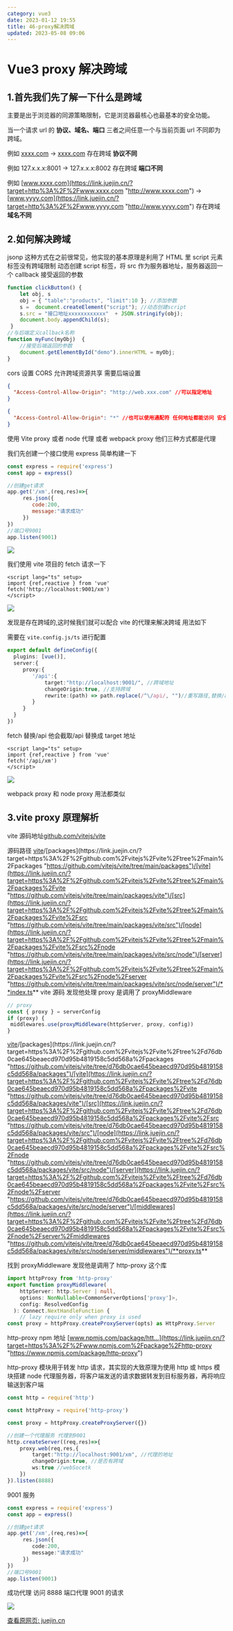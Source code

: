 ```yaml
---
category: vue3
date: 2023-01-12 19:55
title: 46-proxy解决跨域
updated: 2023-05-08 09:06
---
```


# Vue3 proxy 解决跨域

## 1.首先我们先了解一下什么是跨域

主要是出于浏览器的同源策略限制，它是浏览器最核心也最基本的安全功能。

当一个请求 url 的 **协议、域名、端口** 三者之间任意一个与当前页面 url 不同即为跨域。

例如 [xxxx.com](https://link.juejin.cn/?target=http%3A%2F%2Fxxxx.com "http://xxxx.com") -> [xxxx.com](https://link.juejin.cn/?target=https%3A%2F%2Fxxxx.com "https://xxxx.com") 存在跨域 **协议不同**

例如 127.x.x.x:8001 -> 127.x.x.x:8002 存在跨域 **端口不同**

例如 [www.xxxx.com](https://link.juejin.cn/?target=http%3A%2F%2Fwww.xxxx.com "http://www.xxxx.com") -> [www.yyyy.com](https://link.juejin.cn/?target=http%3A%2F%2Fwww.yyyy.com "http://www.yyyy.com") 存在跨域 **域名不同**

## 2.如何解决跨域

jsonp 这种方式在之前很常见，他实现的基本原理是利用了 HTML 里 script 元素标签没有跨域限制 动态创建 script 标签，将 src 作为服务器地址，服务器返回一个 callback 接受返回的参数

```js
function clickButton() {
    let obj, s
    obj = { "table":"products", "limit":10 }; //添加参数
    s =  document.createElement("script"); //动态创建script
    s.src = "接口地址xxxxxxxxxxxx"  + JSON.stringify(obj);
    document.body.appendChild(s);
 }
//与后端定义callback名称
function myFunc(myObj)  {
    //接受后端返回的参数
    document.getElementById("demo").innerHTML = myObj;
}
```

cors 设置 CORS 允许跨域资源共享 需要后端设置

```json
{
  "Access-Control-Allow-Origin": "http://web.xxx.com" //可以指定地址
}
```

```json
{
  "Access-Control-Allow-Origin": "*" //也可以使用通配符 任何地址都能访问 安全性不高
}
```

使用 Vite proxy 或者 node 代理 或者 webpack proxy 他们三种方式都是代理

我们先创建一个接口使用 express 简单构建一下

```js
const express = require('express')
const app = express()

//创建get请求
app.get('/xm',(req,res)=>{
     res.json({
        code:200,
        message:"请求成功"
     })
})
//端口号9001
app.listen(9001)
```

![](./_images/image-2023-01-12_20-01-35-351-46-proxy解决跨域.png)

我们使用 vite 项目的 fetch 请求一下

```vue
<script lang="ts" setup>
import {ref,reactive } from 'vue'
fetch('http://localhost:9001/xm')
</script>
```

![](./_images/image-2023-01-12_20-01-49-827-46-proxy解决跨域.png)

发现是存在跨域的,这时候我们就可以配合 vite 的代理来解决跨域 用法如下

需要在 `vite.config.js/ts` 进行配置

```ts
export default defineConfig({
  plugins: [vue()],
  server:{
     proxy:{
        '/api':{
            target:"http://localhost:9001/", //跨域地址
            changeOrigin:true, //支持跨域
            rewrite:(path) => path.replace(/^\/api/, "")//重写路径,替换/api
        }
     }
  }
})
```

fetch 替换/api 他会截取/api 替换成 target 地址

```vue
<script lang="ts" setup>
import {ref,reactive } from 'vue'
fetch('/api/xm')
</script>
```

![](./_images/image-2023-01-12_20-02-05-004-46-proxy解决跨域.png)

webpack proxy 和 node proxy 用法都类似

## 3.vite proxy 原理解析

vite 源码地址[github.com/vitejs/vite](https://link.juejin.cn/?target=https%3A%2F%2Fgithub.com%2Fvitejs%2Fvite "https://github.com/vitejs/vite")

源码路径 [vite](https://link.juejin.cn/?target=https%3A%2F%2Fgithub.com%2Fvitejs%2Fvite "https://github.com/vitejs/vite")/[packages](https://link.juejin.cn/?target=https%3A%2F%2Fgithub.com%2Fvitejs%2Fvite%2Ftree%2Fmain%2Fpackages "https://github.com/vitejs/vite/tree/main/packages")/[vite](https://link.juejin.cn/?target=https%3A%2F%2Fgithub.com%2Fvitejs%2Fvite%2Ftree%2Fmain%2Fpackages%2Fvite "https://github.com/vitejs/vite/tree/main/packages/vite")/[src](https://link.juejin.cn/?target=https%3A%2F%2Fgithub.com%2Fvitejs%2Fvite%2Ftree%2Fmain%2Fpackages%2Fvite%2Fsrc "https://github.com/vitejs/vite/tree/main/packages/vite/src")/[node](https://link.juejin.cn/?target=https%3A%2F%2Fgithub.com%2Fvitejs%2Fvite%2Ftree%2Fmain%2Fpackages%2Fvite%2Fsrc%2Fnode "https://github.com/vitejs/vite/tree/main/packages/vite/src/node")/[server](https://link.juejin.cn/?target=https%3A%2F%2Fgithub.com%2Fvitejs%2Fvite%2Ftree%2Fmain%2Fpackages%2Fvite%2Fsrc%2Fnode%2Fserver "https://github.com/vitejs/vite/tree/main/packages/vite/src/node/server")/**index.ts** vite 源码 发现他处理 proxy 是调用了 proxyMiddleware

```ts
// proxy
const { proxy } = serverConfig
if (proxy) {
 middlewares.use(proxyMiddleware(httpServer, proxy, config))
}
```

[vite](https://link.juejin.cn/?target=https%3A%2F%2Fgithub.com%2Fvitejs%2Fvite%2Ftree%2Fd76db0cae645beaecd970d95b4819158c5dd568a "https://github.com/vitejs/vite/tree/d76db0cae645beaecd970d95b4819158c5dd568a")/[packages](https://link.juejin.cn/?target=https%3A%2F%2Fgithub.com%2Fvitejs%2Fvite%2Ftree%2Fd76db0cae645beaecd970d95b4819158c5dd568a%2Fpackages "https://github.com/vitejs/vite/tree/d76db0cae645beaecd970d95b4819158c5dd568a/packages")/[vite](https://link.juejin.cn/?target=https%3A%2F%2Fgithub.com%2Fvitejs%2Fvite%2Ftree%2Fd76db0cae645beaecd970d95b4819158c5dd568a%2Fpackages%2Fvite "https://github.com/vitejs/vite/tree/d76db0cae645beaecd970d95b4819158c5dd568a/packages/vite")/[src](https://link.juejin.cn/?target=https%3A%2F%2Fgithub.com%2Fvitejs%2Fvite%2Ftree%2Fd76db0cae645beaecd970d95b4819158c5dd568a%2Fpackages%2Fvite%2Fsrc "https://github.com/vitejs/vite/tree/d76db0cae645beaecd970d95b4819158c5dd568a/packages/vite/src")/[node](https://link.juejin.cn/?target=https%3A%2F%2Fgithub.com%2Fvitejs%2Fvite%2Ftree%2Fd76db0cae645beaecd970d95b4819158c5dd568a%2Fpackages%2Fvite%2Fsrc%2Fnode "https://github.com/vitejs/vite/tree/d76db0cae645beaecd970d95b4819158c5dd568a/packages/vite/src/node")/[server](https://link.juejin.cn/?target=https%3A%2F%2Fgithub.com%2Fvitejs%2Fvite%2Ftree%2Fd76db0cae645beaecd970d95b4819158c5dd568a%2Fpackages%2Fvite%2Fsrc%2Fnode%2Fserver "https://github.com/vitejs/vite/tree/d76db0cae645beaecd970d95b4819158c5dd568a/packages/vite/src/node/server")/[middlewares](https://link.juejin.cn/?target=https%3A%2F%2Fgithub.com%2Fvitejs%2Fvite%2Ftree%2Fd76db0cae645beaecd970d95b4819158c5dd568a%2Fpackages%2Fvite%2Fsrc%2Fnode%2Fserver%2Fmiddlewares "https://github.com/vitejs/vite/tree/d76db0cae645beaecd970d95b4819158c5dd568a/packages/vite/src/node/server/middlewares")/**proxy.ts**

找到 proxyMiddleware 发现他是调用了 http-proxy 这个库

```ts
import httpProxy from 'http-proxy'
export function proxyMiddleware(
    httpServer: http.Server | null,
    options: NonNullable<CommonServerOptions['proxy']>,
    config: ResolvedConfig
  ): Connect.NextHandleFunction {
    // lazy require only when proxy is used
const proxy = httpProxy.createProxyServer(opts) as HttpProxy.Server
```

http-proxy npm 地址 [www.npmjs.com/package/htt…](https://link.juejin.cn/?target=https%3A%2F%2Fwww.npmjs.com%2Fpackage%2Fhttp-proxy "https://www.npmjs.com/package/http-proxy")

http-proxy 模块用于转发 http 请求，其实现的大致原理为使用 http 或 https 模块搭建 node 代理服务器，将客户端发送的请求数据转发到目标服务器，再将响应输送到客户端

```ts
const http = require('http')

const httpProxy = require('http-proxy')

const proxy = httpProxy.createProxyServer({})

//创建一个代理服务 代理到9001
http.createServer((req,res)=>{
    proxy.web(req,res,{
        target:"http://localhost:9001/xm", //代理的地址
        changeOrigin:true, //是否有跨域
        ws:true //webSocetk
    })
}).listen(8888)
```

9001 服务

```ts
const express = require('express')
const app = express()

//创建get请求
app.get('/xm',(req,res)=>{
     res.json({
        code:200,
        message:"请求成功"
     })
})
//端口号9001
app.listen(9001)
```

成功代理 访问 8888 端口代理 9001 的请求

![](./_images/image-2023-01-12_20-02-18-137-46-proxy解决跨域.png)

[查看原网页: juejin.cn](https://juejin.cn/post/7170952274045304868)